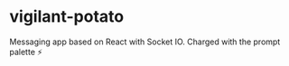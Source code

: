 # vigilant-potato
Messaging app based on React with Socket IO. Charged with the prompt palette :zap:
